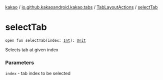 [kakao](../../index.md) / [io.github.kakaoandroid.kakao.tabs](../index.md) / [TabLayoutActions](index.md) / [selectTab](./select-tab.md)

# selectTab

`open fun selectTab(index: `[`Int`](https://kotlinlang.org/api/latest/jvm/stdlib/kotlin/-int/index.html)`): `[`Unit`](https://kotlinlang.org/api/latest/jvm/stdlib/kotlin/-unit/index.html)

Selects tab at given index

### Parameters

`index` - tab index to be selected